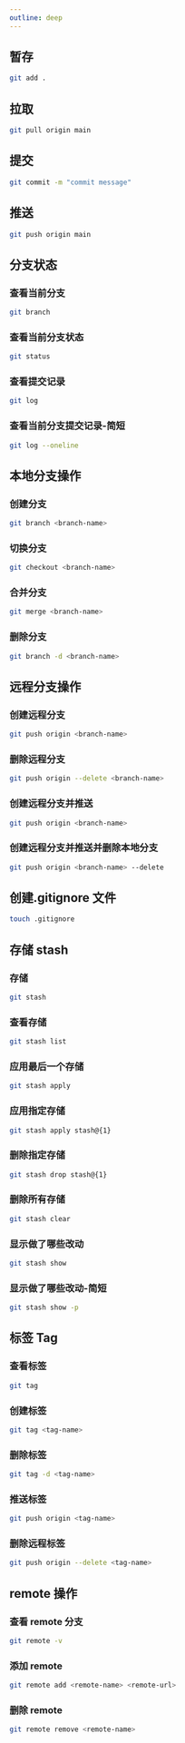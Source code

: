 ```yaml
---
outline: deep
---
```


## 暂存

```bash
git add .
```

## 拉取

```bash
git pull origin main
```

## 提交

```bash
git commit -m "commit message"
```

## 推送

```bash
git push origin main
```

## 分支状态

### 查看当前分支

```bash
git branch
```

### 查看当前分支状态

```bash
git status
```

### 查看提交记录

```bash
git log
```

### 查看当前分支提交记录-简短

```bash
git log --oneline
```

## 本地分支操作

### 创建分支

```bash
git branch <branch-name>
```

### 切换分支

```bash
git checkout <branch-name>
```

### 合并分支

```bash
git merge <branch-name>
```

### 删除分支

```bash
git branch -d <branch-name>
```

## 远程分支操作

### 创建远程分支

```bash
git push origin <branch-name>
```

### 删除远程分支

```bash
git push origin --delete <branch-name>
```

### 创建远程分支并推送

```bash
git push origin <branch-name>
```

### 创建远程分支并推送并删除本地分支

```bash
git push origin <branch-name> --delete
```

## 创建.gitignore 文件

```bash
touch .gitignore
```

## 存储 stash

### 存储

```bash
git stash
```

### 查看存储

```bash
git stash list
```

### 应用最后一个存储

```bash
git stash apply
```

### 应用指定存储

```bash
git stash apply stash@{1}
```

### 删除指定存储

```bash
git stash drop stash@{1}
```

### 删除所有存储

```bash
git stash clear
```

### 显示做了哪些改动

```bash
git stash show
```

### 显示做了哪些改动-简短

```bash
git stash show -p
```

## 标签 Tag

### 查看标签

```bash
git tag
```

### 创建标签

```bash
git tag <tag-name>
```

### 删除标签

```bash
git tag -d <tag-name>
```

### 推送标签

```bash
git push origin <tag-name>
```

### 删除远程标签

```bash
git push origin --delete <tag-name>
```

## remote 操作

### 查看 remote 分支

```bash
git remote -v
```

### 添加 remote

```bash
git remote add <remote-name> <remote-url>
```

### 删除 remote

```bash
git remote remove <remote-name>
```
